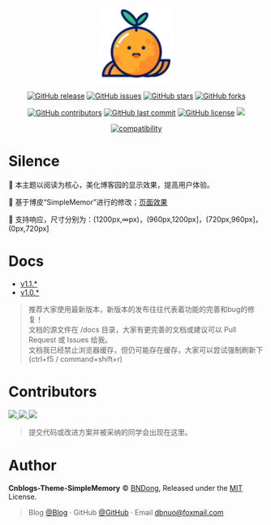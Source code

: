 <div align="center">

<img src="./Images/logo.png" height="150" />

[![GitHub release](https://img.shields.io/github/release/BNDong/Cnblogs-Theme-SimpleMemory.svg)](https://github.com/BNDong/Cnblogs-Theme-SimpleMemory/releases)
[![GitHub issues](https://img.shields.io/github/issues/BNDong/Cnblogs-Theme-SimpleMemory.svg)](https://github.com/BNDong/Cnblogs-Theme-SimpleMemory/issues)
[![GitHub stars](https://img.shields.io/github/stars/BNDong/Cnblogs-Theme-SimpleMemory.svg)](https://github.com/BNDong/Cnblogs-Theme-SimpleMemory/stargazers)
[![GitHub forks](https://img.shields.io/github/forks/BNDong/Cnblogs-Theme-SimpleMemory.svg)](https://github.com/BNDong/Cnblogs-Theme-SimpleMemory/network)

[![GitHub contributors](https://img.shields.io/github/contributors/BNDong/Cnblogs-Theme-SimpleMemory.svg)](https://github.com/BNDong/Cnblogs-Theme-SimpleMemory/graphs/contributors)
[![GitHub last commit](https://img.shields.io/github/last-commit/BNDong/Cnblogs-Theme-SimpleMemory.svg)](https://github.com/BNDong/Cnblogs-Theme-SimpleMemory/commits/master)
[![GitHub license](https://img.shields.io/github/license/esofar/cnblogs-theme-silence.svg)](https://github.com/BNDong/Cnblogs-Theme-SimpleMemory/blob/master/LICENSE)
[![](https://data.jsdelivr.com/v1/package/gh/BNDong/Cnblogs-Theme-SimpleMemory/badge?style=rounded)](https://www.jsdelivr.com/package/gh/BNDong/Cnblogs-Theme-SimpleMemory)

[![compatibility](https://camo.githubusercontent.com/31ac3f0ce805dc34a29b615131caa26cbf4dc127/68747470733a2f2f696d672e736869656c64732e696f2f62616467652f62726f777365722d2532306368726f6d6525323025374325323066697265666f782532302537432532306f706572612532302537432532307361666172692532302537432532306965253230253345253344253230392d6c69676874677265792e737667)](https://github.com/BNDong/Cnblogs-Theme-SimpleMemory)

</div>

# Silence

📖 本主题以阅读为核心，美化博客园的显示效果，提高用户体验。 

🍰 基于博皮“SimpleMemor”进行的修改；[页面效果](https://www.cnblogs.com/bndong/)

🧀 支持响应，尺寸分别为：(1200px,∞px)，(960px,1200px]，(720px,960px]，(0px,720px]

# Docs

- [v1.1.*](http://doc.dbnuo.org/v1.1/)
- [v1.0.*](http://doc.dbnuo.org/v1.0/)

> 推荐大家使用最新版本，新版本的发布往往代表着功能的完善和bug的修复！
> <br>文档的源文件在 /docs 目录，大家有更完善的文档或建议可以 Pull Request 或 Issues 给我。
> <br>文档我已经禁止浏览器缓存，但仍可能存在缓存，大家可以尝试强制刷新下(ctrl+f5 / command+shift+r)

# Contributors

<a href="https://github.com/alessandrocyc" target="_blank">
    <img width=50 src="https://avatars1.githubusercontent.com/u/43987494?s=50&v=4" wi>
</a>

<a href="https://github.com/ElderJames" target="_blank">
    <img width=50 src="https://avatars3.githubusercontent.com/u/7550366?s=50&v=4">
</a>

<a href="https://github.com/sky5454" target="_blank">
    <img width=50 src="https://avatars2.githubusercontent.com/u/12370628?s=460&v=4">
</a>

> 提交代码或改进方案并被采纳的同学会出现在这里。

# Author

**Cnblogs-Theme-SimpleMemory** © [BNDong](https://github.com/BNDong), Released under the [MIT](./LICENSE) License.<br>

> Blog [@Blog](https://www.cnblogs.com/bndong/) · GitHub [@GitHub](https://github.com/BNDong) · Email dbnuo@foxmail.com